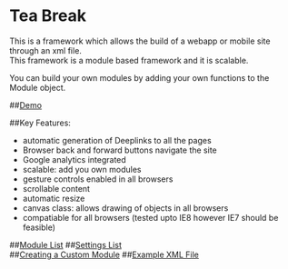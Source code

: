 Tea Break
=================


This is a framework which allows the build of a webapp or mobile site through an xml file.   
This framework is a module based framework and it is scalable. 

You can build your own modules by adding your own functions to the Module object.

##[Demo](http://8fc.co.uk/demo/teabreak/)

##Key Features:
* automatic generation of Deeplinks to all the pages  
* Browser back and forward buttons navigate the site  
* Google analytics integrated 
* scalable: add you own modules
* gesture controls enabled in all browsers  
* scrollable content 
* automatic resize  
* canvas class: allows drawing of objects in all browsers
* compatiable for all browsers (tested upto IE8 however IE7 should be feasible)

##[Module List](https://github.com/fahimc/MobileSiteBuilder/wiki/Modules)
##[Settings List](https://github.com/fahimc/MobileSiteBuilder/wiki/Settings)  
##[Creating a Custom Module](https://github.com/fahimc/MobileSiteBuilder/wiki/Creating-a-Custom-Module) 
##[Example XML File](https://github.com/fahimc/MobileSiteBuilder/wiki/Example-XML-File)  
